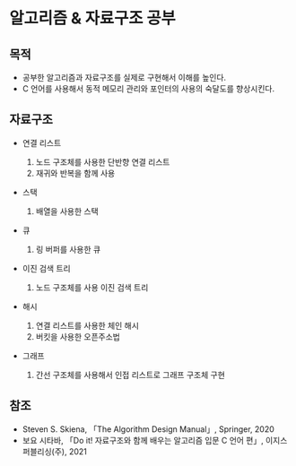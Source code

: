 # 알고리즘 & 자료구조 공부

## 목적
* 공부한 알고리즘과 자료구조를 실제로 구현해서 이해를 높인다.
* C 언어를 사용해서 동적 메모리 관리와 포인터의 사용의 숙달도를 향상시킨다. 

## 자료구조
* 연결 리스트
  1. 노드 구조체를 사용한 단반향 연결 리스트
  2. 재귀와 반복을 함께 사용

* 스택
  1. 배열을 사용한 스택

* 큐
  1. 링 버퍼를 사용한 큐

* 이진 검색 트리
  1. 노드 구조체를 사용 이진 검색 트리

* 해시
  1. 연결 리스트를 사용한 체인 해시
  2. 버킷을 사용한 오픈주소법

* 그래프
  1. 간선 구조체를 사용해서 인접 리스트로 그래프 구조체 구현

## 참조
* Steven S. Skiena, 「The Algorithm Design Manual」, Springer, 2020
* 보요 시타바, 「Do it! 자료구조와 함께 배우는 알고리즘 입문 C 언어 편」, 이지스퍼블리싱(주), 2021
